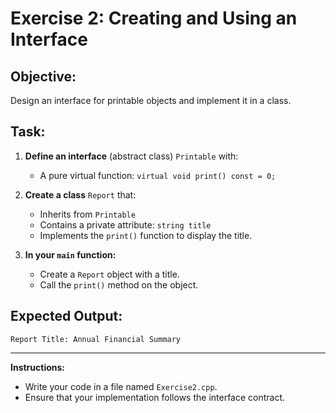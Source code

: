# Exercise 2: Creating and Using an Interface

## Objective:

Design an interface for printable objects and implement it in a class.

## Task:

1. **Define an interface** (abstract class) `Printable` with:
   - A pure virtual function: `virtual void print() const = 0;`

2. **Create a class** `Report` that:
   - Inherits from `Printable`
   - Contains a private attribute: `string title`
   - Implements the `print()` function to display the title.

3. **In your `main` function:**
   - Create a `Report` object with a title.
   - Call the `print()` method on the object.

## Expected Output:

```
Report Title: Annual Financial Summary
```

---

**Instructions:**
- Write your code in a file named `Exercise2.cpp`.
- Ensure that your implementation follows the interface contract.
```
